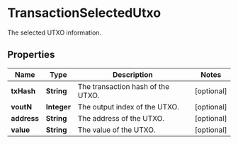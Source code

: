 

# TransactionSelectedUtxo

The selected UTXO information.

## Properties

| Name | Type | Description | Notes |
|------------ | ------------- | ------------- | -------------|
|**txHash** | **String** | The transaction hash of the UTXO. |  [optional] |
|**voutN** | **Integer** | The output index of the UTXO. |  [optional] |
|**address** | **String** | The address of the UTXO. |  [optional] |
|**value** | **String** | The value of the UTXO. |  [optional] |



